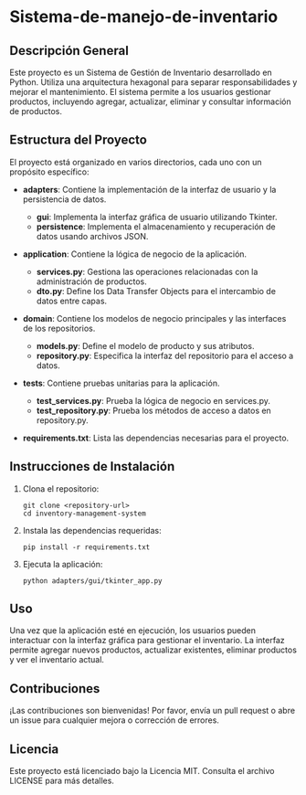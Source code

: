 # Sistema-de-manejo-de-inventario

## Descripción General
Este proyecto es un Sistema de Gestión de Inventario desarrollado en Python. Utiliza una arquitectura hexagonal para separar responsabilidades y mejorar el mantenimiento. El sistema permite a los usuarios gestionar productos, incluyendo agregar, actualizar, eliminar y consultar información de productos.

## Estructura del Proyecto
El proyecto está organizado en varios directorios, cada uno con un propósito específico:

- **adapters**: Contiene la implementación de la interfaz de usuario y la persistencia de datos.
  - **gui**: Implementa la interfaz gráfica de usuario utilizando Tkinter.
  - **persistence**: Implementa el almacenamiento y recuperación de datos usando archivos JSON.

- **application**: Contiene la lógica de negocio de la aplicación.
  - **services.py**: Gestiona las operaciones relacionadas con la administración de productos.
  - **dto.py**: Define los Data Transfer Objects para el intercambio de datos entre capas.

- **domain**: Contiene los modelos de negocio principales y las interfaces de los repositorios.
  - **models.py**: Define el modelo de producto y sus atributos.
  - **repository.py**: Especifica la interfaz del repositorio para el acceso a datos.

- **tests**: Contiene pruebas unitarias para la aplicación.
  - **test_services.py**: Prueba la lógica de negocio en services.py.
  - **test_repository.py**: Prueba los métodos de acceso a datos en repository.py.

- **requirements.txt**: Lista las dependencias necesarias para el proyecto.

## Instrucciones de Instalación
1. Clona el repositorio:
   ```
   git clone <repository-url>
   cd inventory-management-system
   ```

2. Instala las dependencias requeridas:
   ```
   pip install -r requirements.txt
   ```

3. Ejecuta la aplicación:
   ```
   python adapters/gui/tkinter_app.py
   ```

## Uso
Una vez que la aplicación esté en ejecución, los usuarios pueden interactuar con la interfaz gráfica para gestionar el inventario. La interfaz permite agregar nuevos productos, actualizar existentes, eliminar productos y ver el inventario actual.

## Contribuciones
¡Las contribuciones son bienvenidas! Por favor, envía un pull request o abre un issue para cualquier mejora o corrección de errores.

## Licencia
Este proyecto está licenciado bajo la Licencia MIT. Consulta el archivo LICENSE para más detalles.

